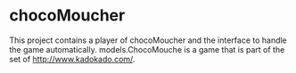 chocoMoucher
============

This project contains a player of chocoMoucher and the interface to handle the game automatically. models.ChocoMouche is a game that is part of the set of http://www.kadokado.com/.
